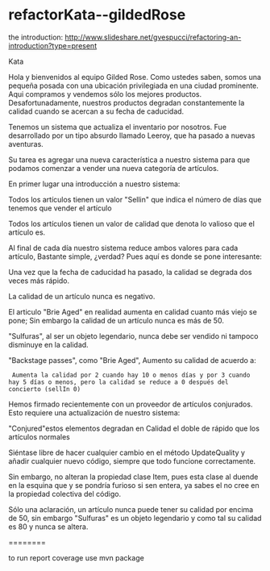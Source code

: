 refactorKata--gildedRose
=======================

the introduction:
http://www.slideshare.net/gvespucci/refactoring-an-introduction?type=present

Kata

Hola y bienvenidos al equipo Gilded Rose. Como ustedes saben, somos una pequeña posada con una ubicación privilegiada en una ciudad prominente. Aqui compramos y vendemos sólo los mejores productos. Desafortunadamente, nuestros productos degradan constantemente la calidad cuando se acercan a su fecha de caducidad.

Tenemos un sistema que actualiza el inventario por nosotros. Fue desarrollado por un tipo absurdo llamado Leeroy, que ha pasado a nuevas aventuras. 

 Su tarea es agregar una nueva característica a nuestro sistema para que podamos comenzar a vender una nueva categoría de artículos. 


 En primer lugar una introducción a nuestro sistema:

Todos los artículos tienen un valor "Sellin" que indica el número de días que tenemos que vender el artículo

Todos los artículos tienen un valor de calidad que denota lo valioso que el artículo es.

Al final de cada día nuestro sistema reduce ambos valores para cada artículo,
Bastante simple, ¿verdad? Pues aquí es donde se pone interesante:

  Una vez que la fecha de caducidad ha pasado, la calidad se degrada dos veces más rápido.
  
  La calidad de un artículo nunca es negativo.
  
  El articulo "Brie Aged" en realidad aumenta en calidad cuanto más viejo se pone; Sin embargo la calidad de un artículo nunca es más de 50.
  
  "Sulfuras", al ser un objeto legendario, nunca debe ser vendido ni tampoco disminuye en la calidad.
  
  "Backstage passes", como "Brie Aged", Aumento su calidad de acuerdo a:
  
     Aumenta la calidad por 2 cuando hay 10 o menos días y por 3 cuando hay 5 días o menos, pero la calidad se reduce a 0 después del concierto (sellIn 0)

Hemos firmado recientemente con un proveedor de artículos conjurados. Esto requiere una actualización de nuestro sistema:

"Conjured"estos elementos degradan en Calidad el doble de rápido que los artículos normales

Siéntase libre de hacer cualquier cambio en el método UpdateQuality y añadir cualquier nuevo código, siempre que todo funcione correctamente. 

Sin embargo, no alteran la propiedad clase Item, pues esta clase al duende en la esquina que y se pondría furioso si sen entera, ya sabes el no cree en la propiedad colectiva del código.

Sólo una aclaración, un artículo nunca puede tener su calidad por encima de 50, sin embargo "Sulfuras" es un objeto legendario y como tal su calidad es 80 y nunca se altera.

========

to run report coverage use mvn package